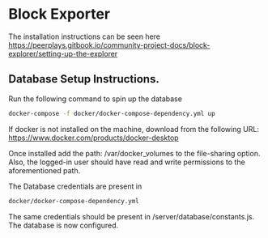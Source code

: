 # Block Exporter

The installation instructions can be seen here https://peerplays.gitbook.io/community-project-docs/block-explorer/setting-up-the-explorer


## Database Setup Instructions.

Run the following command to spin up the database

```bash
docker-compose -f docker/docker-compose-dependency.yml up
```
If docker is not installed on the machine, download from the following URL: https://www.docker.com/products/docker-desktop

Once installed add the path: /var/docker_volumes to the file-sharing option. Also, the logged-in user should have read and write permissions to the aforementioned path.

The Database credentials are present in 
```bash
docker/docker-compose-dependency.yml
```
The same credentials should be present in /server/database/constants.js. 
The database is now configured.
